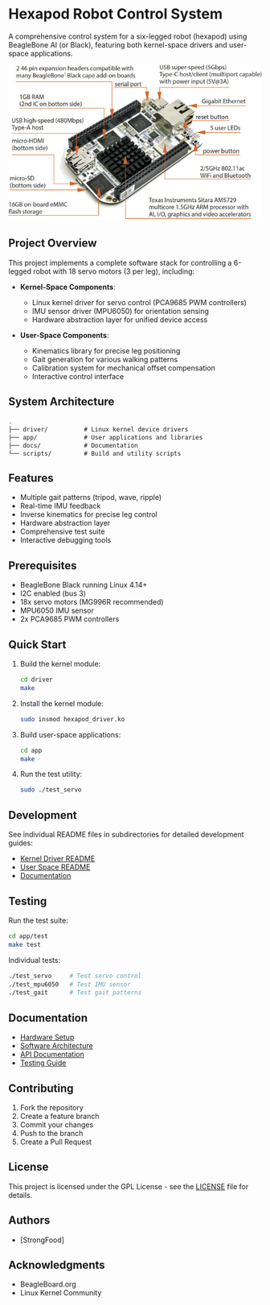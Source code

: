 # Hexapod Robot Control System

A comprehensive control system for a six-legged robot (hexapod) using BeagleBone AI (or Black), featuring both kernel-space drivers and user-space applications.

![Hexapod Robot](resource/overview.jpg)

## Project Overview

This project implements a complete software stack for controlling a 6-legged robot with 18 servo motors (3 per leg), including:

- **Kernel-Space Components**:
  - Linux kernel driver for servo control (PCA9685 PWM controllers)
  - IMU sensor driver (MPU6050) for orientation sensing
  - Hardware abstraction layer for unified device access
  
- **User-Space Components**: 
  - Kinematics library for precise leg positioning
  - Gait generation for various walking patterns
  - Calibration system for mechanical offset compensation
  - Interactive control interface

## System Architecture

```
.
├── driver/          # Linux kernel device drivers
├── app/             # User applications and libraries
├── docs/            # Documentation
└── scripts/         # Build and utility scripts
```

## Features

- Multiple gait patterns (tripod, wave, ripple)
- Real-time IMU feedback
- Inverse kinematics for precise leg control
- Hardware abstraction layer
- Comprehensive test suite
- Interactive debugging tools

## Prerequisites

- BeagleBone Black running Linux 4.14+
- I2C enabled (bus 3)
- 18x servo motors (MG996R recommended)
- MPU6050 IMU sensor
- 2x PCA9685 PWM controllers

## Quick Start

1. Build the kernel module:
   ```bash
   cd driver
   make
   ```

2. Install the kernel module:
   ```bash
   sudo insmod hexapod_driver.ko
   ```

3. Build user-space applications:
   ```bash
   cd app
   make
   ```

4. Run the test utility:
   ```bash
   sudo ./test_servo
   ```

## Development

See individual README files in subdirectories for detailed development guides:
- [Kernel Driver README](driver/README.md)
- [User Space README](app/README.md)
- [Documentation](docs/README.md)

## Testing

Run the test suite:
```bash
cd app/test
make test
```

Individual tests:
```bash
./test_servo     # Test servo control
./test_mpu6050   # Test IMU sensor
./test_gait      # Test gait patterns
```

## Documentation

- [Hardware Setup](docs/hardware.md)
- [Software Architecture](docs/architecture.md)
- [API Documentation](docs/api/README.md)
- [Testing Guide](docs/testing.md)

## Contributing

1. Fork the repository
2. Create a feature branch
3. Commit your changes
4. Push to the branch
5. Create a Pull Request

## License

This project is licensed under the GPL License - see the [LICENSE](LICENSE) file for details.

## Authors

- [StrongFood]

## Acknowledgments

- BeagleBoard.org
- Linux Kernel Community